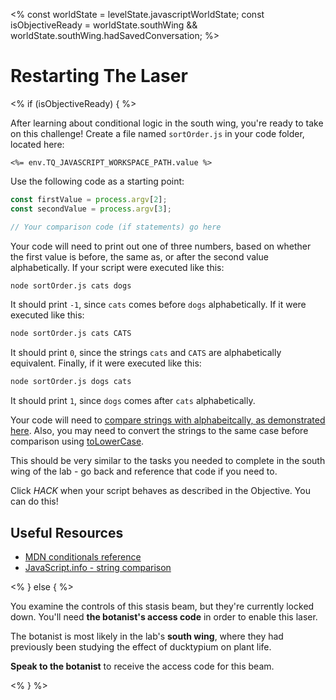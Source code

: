 <%
const worldState = levelState.javascriptWorldState;
const isObjectiveReady = worldState.southWing && 
  worldState.southWing.hadSavedConversation;
%>


# Restarting The Laser

<% if (isObjectiveReady) { %>

After learning about conditional logic in the south wing, you're ready to take on this challenge! Create a file named `sortOrder.js` in your code folder, located here:

`<%= env.TQ_JAVASCRIPT_WORKSPACE_PATH.value %>`

Use the following code as a starting point:

```js
const firstValue = process.argv[2];
const secondValue = process.argv[3];

// Your comparison code (if statements) go here
```

Your code will need to print out one of three numbers, based on whether the first value is before, the same as, or after the second value alphabetically. If your script were executed like this:

```bash
node sortOrder.js cats dogs
```

It should print `-1`, since `cats` comes before `dogs` alphabetically. If it were executed like this:

```bash
node sortOrder.js cats CATS
```

It should print `0`, since the strings `cats` and `CATS` are alphabetically equivalent. Finally, if it were executed like this:

```bash
node sortOrder.js dogs cats
```

It should print `1`, since `dogs` comes after `cats` alphabetically.


Your code will need to [compare strings with alphabeitcally, as demonstrated here](https://javascript.info/comparison#string-comparison). Also, you may need to convert the strings to the same case before comparison using [toLowerCase](https://developer.mozilla.org/en-US/docs/Web/JavaScript/Reference/Global_Objects/String/toLowerCase).

This should be very similar to the tasks you needed to complete in the south wing of the lab - go back and reference that code if you need to.

Click *HACK* when your script behaves as described in the Objective. You can do this!

## Useful Resources

* [MDN conditionals reference](https://developer.mozilla.org/en-US/docs/Learn/JavaScript/Building_blocks/conditionals)
* [JavaScript.info - string comparison](https://javascript.info/comparison#string-comparison)

<% } else { %>

You examine the controls of this stasis beam, but they're currently locked down. You'll need **the botanist's access code** in order to enable this laser.

The botanist is most likely in the lab's **south wing**, where they had previously been studying the effect of ducktypium on plant life.

**Speak to the botanist** to receive the access code for this beam.

<% } %>
